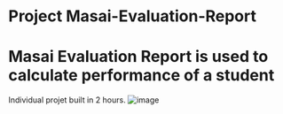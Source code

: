 # Project Masai-Evaluation-Report
# Masai Evaluation Report is used to calculate performance of a student
Individual projet built in 2 hours.
![image](https://user-images.githubusercontent.com/101392806/226170978-b90d0b5f-4516-4fc0-94c6-bcfd4c72e621.png)
